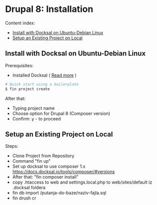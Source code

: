 # Drupal 8: Installation

Content index:

* [Install with Docksal on Ubuntu-Debian Linux](#install-with-docksal-on-ubuntu-debian-linux)
* [Setup an Existing Project on Local](#setup-an-existing-project-on-local)

## Install with Docksal on Ubuntu-Debian Linux

Prerequisites:

* Installed Docksal ( [Read more](../docksal/installation.md) )

```bash
# Quick start using a boilerplate
$ fin project create
```

After that:
* Typing project name
* Choose option for Drupal 8 (Composer version)
* Confirm: y - to proceed

## Setup an Existing Project on Local

Steps:

* Clone Project from Repository
* Command "fin up"
* Set up docksal to use composer 1.x <https://docs.docksal.io/tools/composer/#versions>
* After that: "fin composer install"
* copy .htaccess to web and settings.local.php to web/sites/default iz .docksal foldera
* fin db import /putanja-do-baze/naziv-fajla.sql
* fin drush cr
